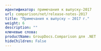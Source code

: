 ```yaml
---
идентификатор: примечания к выпуску-2017
url: comparison/net/release-notes-2017
title: "Примечания к выпуску — 2017 г."
weight: 6
description: ""
ключевые слова:
productName: GroupDocs.Comparison для .NET
hideChildren: False
---
```


